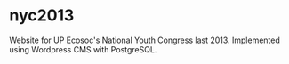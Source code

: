 nyc2013
=======

Website for UP Ecosoc's National Youth Congress last 2013.
Implemented using Wordpress CMS with PostgreSQL.
